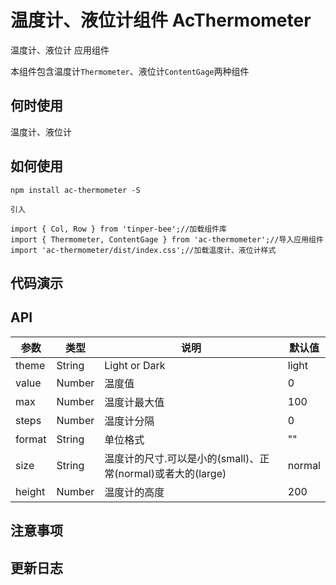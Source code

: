 # 温度计、液位计组件 AcThermometer

温度计、液位计 应用组件

本组件包含温度计`Thermometer`、液位计`ContentGage`两种组件

## 何时使用

温度计、液位计 

## 如何使用

```
npm install ac-thermometer -S

引入

import { Col, Row } from 'tinper-bee';//加载组件库
import { Thermometer, ContentGage } from 'ac-thermometer';//导入应用组件
import 'ac-thermometer/dist/index.css';//加载温度计、液位计样式

```

## 代码演示


## API 

参数 | 类型 | 说明 | 默认值
---|---|---|---
theme|String|Light or Dark|light
value|Number|温度值|0
max|Number|温度计最大值|100
steps|Number|温度计分隔|0
format|String|单位格式|""
size|String|温度计的尺寸.可以是小的(small)、正常(normal)或者大的(large)|normal
height|Number|温度计的高度|200

## 注意事项



## 更新日志
